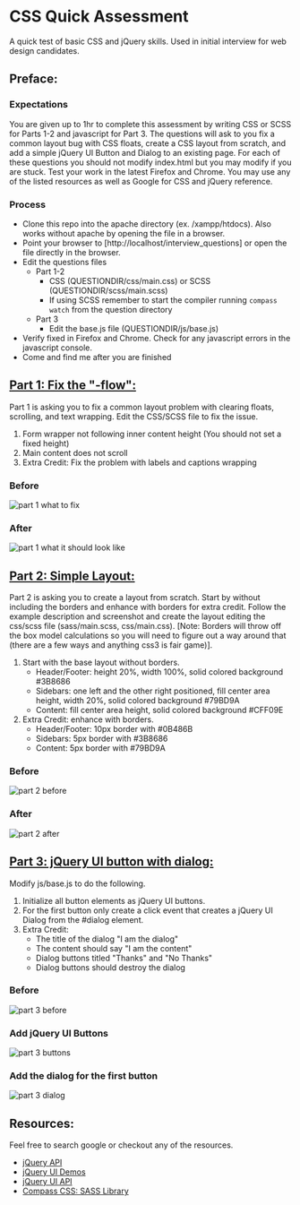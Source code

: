 CSS Quick Assessment
=============
A quick test of basic CSS and jQuery skills.  Used in initial interview for web design candidates.

Preface:
-------------------------------

### Expectations
You are given up to 1hr to complete this assessment by writing CSS or SCSS for Parts 1-2 and javascript for Part 3.  The questions will ask to you fix a common layout bug with CSS floats, create a CSS layout from scratch, and add a simple jQuery UI Button and Dialog to an existing page.  For each of these questions you should not modify index.html but you may modify if you are stuck.  Test your work in the latest Firefox and Chrome.  You may use any of the listed resources as well as Google for CSS and jQuery reference.

### Process
- Clone this repo into the apache directory (ex. /xampp/htdocs).  Also works without apache by opening the file in a browser.
- Point your browser to [http://localhost/interview_questions] or open the file directly in the browser.
- Edit the questions files
    - Part 1-2
        - CSS (QUESTIONDIR/css/main.css) or SCSS (QUESTIONDIR/scss/main.scss)
        - If using SCSS remember to start the compiler running `compass watch` from the question directory
    - Part 3
        - Edit the base.js file (QUESTIONDIR/js/base.js)
- Verify fixed in Firefox and Chrome.  Check for any javascript errors in the javascript console.
- Come and find me after you are finished


[Part 1: Fix the "-flow":](http://localhost/interview_questions/1-fixlayout)
-------------------------------
Part 1 is asking you to fix a common layout problem with clearing floats, scrolling, and text wrapping.  Edit the CSS/SCSS file to fix the issue.

1. Form wrapper not following inner content height (You should not set a fixed height)
2. Main content does not scroll
3. Extra Credit: Fix the problem with labels and captions wrapping

### Before
![part 1 what to fix](https://raw.github.com/markyoung/interview_questions/master/readme-images/1-1.png)
### After
![part 1 what it should look like](https://raw.github.com/markyoung/interview_questions/master/readme-images/1-2.png)

[Part 2: Simple Layout:](http://localhost/interview_questions/2-simplelayout)
-------------------------------
Part 2 is asking you to create a layout from scratch.  Start by without including the borders and enhance with borders for extra credit.  Follow the example description and screenshot and create the layout editing the css/scss file (sass/main.scss, css/main.css).  [Note: Borders will throw off the box model calculations so you will need to figure out a way around that (there are a few ways and anything css3 is fair game)].


1. Start with the base layout without borders.
    - Header/Footer: height 20%, width 100%, solid colored background #3B8686
    - Sidebars: one left and the other right positioned, fill center area height, width 20%, solid colored background #79BD9A
    - Content: fill center area height, solid colored background #CFF09E
2. Extra Credit: enhance with borders.
    - Header/Footer: 10px border with #0B486B
    - Sidebars: 5px border with #3B8686
    - Content: 5px border with #79BD9A

### Before
![part 2 before](https://raw.github.com/markyoung/interview_questions/master/readme-images/2-1.png)
### After
![part 2 after](https://raw.github.com/markyoung/interview_questions/master/readme-images/2-2.png)

[Part 3: jQuery UI button with dialog:](http://localhost/interview_questions/3-jquerybuttondialog)
-------------------------------
Modify js/base.js to do the following.

1. Initialize all button elements as jQuery UI buttons.
2. For the first button only create a click event that creates a jQuery UI Dialog from the #dialog element.
3. Extra Credit:
    - The title of the dialog "I am the dialog"
    - The content should say "I am the content"
    - Dialog buttons titled "Thanks" and "No Thanks"
    - Dialog buttons should destroy the dialog


### Before
![part 3 before](https://raw.github.com/markyoung/interview_questions/master/readme-images/3-1.png)
### Add jQuery UI Buttons
![part 3 buttons](https://raw.github.com/markyoung/interview_questions/master/readme-images/3-2.png)
### Add the dialog for the first button
![part 3 dialog](https://raw.github.com/markyoung/interview_questions/master/readme-images/3-3.png)


Resources:
-------------------------------
Feel free to search google or checkout any of the resources.
- [jQuery API](http://api.jquery.com/)
- [jQuery UI Demos](http://jqueryui.com/demos/)
- [jQuery UI API](http://api.jqueryui.com/)
- [Compass CSS: SASS Library](http://compass-style.org/reference/compass/)
